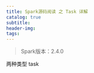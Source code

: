 ```yaml
---
title: Spark源码阅读 之 Task 详解
catalog: true
subtitle:
header-img:
tags:
---
```




> Spark版本：2.4.0


两种类型 task